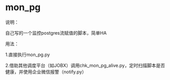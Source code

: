 # mon_pg

说明：

自己写的一个监控postgres流赋值的脚本，简单HA


用法：

1.直接执行mon_pg.py

2.借助其他调度平台（如JOBX）调用chk_mon_pg_alive.py，定时扫描脚本是否健康，并使用企业微信报警（notify.py）
